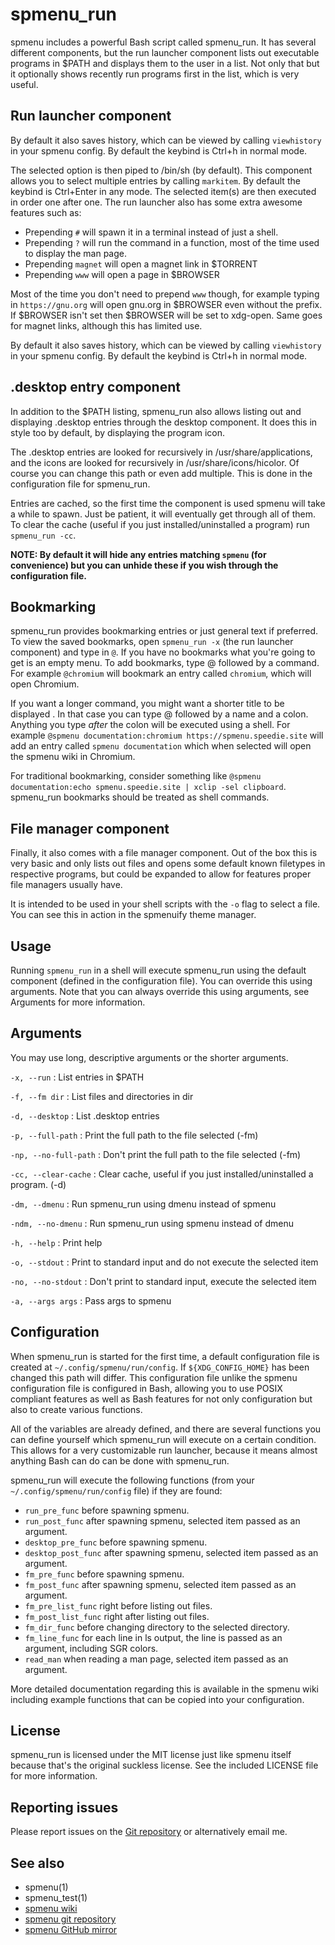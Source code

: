# spmenu_run

spmenu includes a powerful Bash script called spmenu_run. It has several
different components, but the run launcher component lists out
executable programs in $PATH and displays them to the user in a list.
Not only that but it optionally shows recently run programs first in the list,
which is very useful.

## Run launcher component

By default it also saves history, which can be viewed by calling
`viewhistory` in your spmenu config. By default the keybind
is Ctrl+h in normal mode.

The selected option is then piped to /bin/sh (by default). This component
allows you to select multiple entries by calling `markitem`. By default
the keybind is Ctrl+Enter in any mode. The selected item(s) are then
executed in order one after one. The run launcher also has some
extra awesome features such as:

- Prepending `#` will spawn it in a terminal instead of just a shell.
- Prepending `?` will run the command in a function, most of the time used to
display the man page.
- Prepending `magnet` will open a magnet link in $TORRENT
- Prepending `www` will open a page in $BROWSER

Most of the time you don't need to prepend `www` though, for example
typing in `https://gnu.org` will open gnu.org in $BROWSER even
without the prefix. If $BROWSER isn't set then $BROWSER will be set
to xdg-open. Same goes for magnet links, although this has
limited use.

By default it also saves history, which can be viewed by calling
`viewhistory` in your spmenu config. By default the keybind
is Ctrl+h in normal mode.

## .desktop entry component

In addition to the $PATH listing, spmenu_run also allows listing out
and displaying .desktop entries through the desktop component.
It does this in style too by default, by displaying the program icon.

The .desktop entries are looked for recursively in /usr/share/applications,
and the icons are looked for recursively in /usr/share/icons/hicolor. Of course
you can change this path or even add multiple. This is done in the configuration
file for spmenu_run.

Entries are cached, so the first time the component is used spmenu will take a while
to spawn. Just be patient, it will eventually get through all of them. To clear the
cache (useful if you just installed/uninstalled a program) run `spmenu_run -cc`.

**NOTE: By default it will hide any entries matching `spmenu` (for convenience)
but you can unhide these if you wish through the configuration file.**

## Bookmarking

spmenu_run provides bookmarking entries or just general text if preferred. To
view the saved bookmarks, open `spmenu_run -x` (the run launcher component) and
type in `@`. If you have no bookmarks what you're going to get is an empty menu.
To add bookmarks, type @ followed by a command. For example `@chromium` will
bookmark an entry called `chromium`, which will open Chromium.

If you want a longer command, you might want a shorter title to be displayed
. In that case you can type @ followed by a name and a colon.
Anything you type *after* the colon will be executed using a shell. For example
`@spmenu documentation:chromium https://spmenu.speedie.site` will add an entry called
`spmenu documentation` which when selected will open the spmenu wiki in Chromium.

For traditional bookmarking, consider something like
`@spmenu documentation:echo spmenu.speedie.site | xclip -sel clipboard`. spmenu_run
bookmarks should be treated as shell commands.

## File manager component

Finally, it also comes with a file manager component. Out of the box
this is very basic and only lists out files and opens some default
known filetypes in respective programs, but could be expanded to
allow for features proper file managers usually have.

It is intended to be used in your shell scripts with the `-o` flag to
select a file. You can see this in action in the spmenuify theme manager.

## Usage

Running `spmenu_run` in a shell will execute spmenu_run using the
default component (defined in the configuration file). You can
override this using arguments. Note that you can always override
this using arguments, see Arguments for more information.

## Arguments

You may use long, descriptive arguments or the shorter arguments.

`-x, --run`
:   List entries in $PATH

`-f, --fm dir`
:   List files and directories in dir

`-d, --desktop`
:   List .desktop entries

`-p, --full-path`
:   Print the full path to the file selected (-fm)

`-np, --no-full-path`
:   Don't print the full path to the file selected (-fm)

`-cc, --clear-cache`
:   Clear cache, useful if you just installed/uninstalled a program. (-d)

`-dm, --dmenu`
: Run spmenu_run using dmenu instead of spmenu

`-ndm, --no-dmenu`
:   Run spmenu_run using spmenu instead of dmenu

`-h, --help`
:   Print help

`-o, --stdout`
:   Print to standard input and do not execute the selected item

`-no, --no-stdout`
:   Don't print to standard input, execute the selected item

`-a, --args args`
:   Pass args to spmenu

## Configuration

When spmenu_run is started for the first time, a default configuration file
is created at `~/.config/spmenu/run/config`. If `${XDG_CONFIG_HOME}` has
been changed this path will differ. This configuration file unlike
the spmenu configuration file is configured in Bash, allowing you to use
POSIX compliant features as well as Bash features for not only
configuration but also to create various functions.

All of the variables are already defined, and there are several functions
you can define yourself which spmenu_run will execute on a certain condition.
This allows for a very customizable run launcher, because it means almost anything
Bash can do can be done with spmenu_run.

spmenu_run will execute the following functions
(from your `~/.config/spmenu/run/config` file) if they are found:

- `run_pre_func` before spawning spmenu.
- `run_post_func` after spawning spmenu, selected item passed as an argument.
- `desktop_pre_func` before spawning spmenu.
- `desktop_post_func` after spawning spmenu, selected item passed as an argument.
- `fm_pre_func` before spawning spmenu.
- `fm_post_func` after spawning spmenu, selected item passed as an argument.
- `fm_pre_list_func` right before listing out files.
- `fm_post_list_func` right after listing out files.
- `fm_dir_func` before changing directory to the selected directory.
- `fm_line_func` for each line in ls output, the line is passed as an argument,
including SGR colors.
- `read_man` when reading a man page, selected item passed as an argument.

More detailed documentation regarding this is available in the spmenu wiki including
example functions that can be copied into your configuration.

## License

spmenu_run is licensed under the MIT license just like spmenu itself because
that's the original suckless license. See the included LICENSE file for more information.

## Reporting issues

Please report issues on the
[Git repository](https://git.speedie.site/speedie/spmenu) or alternatively
email me.

## See also

- spmenu(1)
- spmenu_test(1)
- [spmenu wiki](https://spmenu.speedie.site)
- [spmenu git repository](https://git.speedie.site/speedie/spmenu)
- [spmenu GitHub mirror](https://github.com/speediegq/spmenu)
